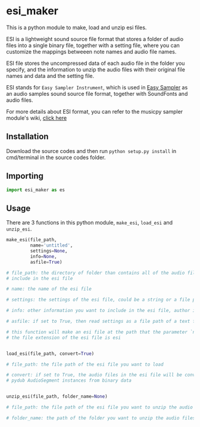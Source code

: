 # esi_maker
 
This is a python module to make, load and unzip esi files.

ESI is a lightweight sound source file format that stores a folder of audio files into a single binary file, together with a setting file, where you can customize the mappings betweeen note names and audio file names.

ESI file stores the uncompressed data of each audio file in the folder you specify, and the information to unzip the audio files with their original file names and data and the setting file.

ESI stands for `Easy Sampler Instrument`, which is used in [Easy Sampler](https://github.com/Rainbow-Dreamer/easy-sampler) as an audio samples sound source file format, together with SoundFonts and audio files.

For more details about ESI format, you can refer to the musicpy sampler module's wiki, [click here](https://github.com/Rainbow-Dreamer/musicpy/wiki/musicpy-sampler-module#more-about-esi-sound-module-format)

## Installation
Download the source codes and then run `python setup.py install` in cmd/terminal in the source codes folder.

## Importing
```python
import esi_maker as es
```

## Usage
There are 3 functions in this python module, `make_esi`, `load_esi` and `unzip_esi`.
```python
make_esi(file_path,
         name='untitled',
         settings=None,
         info=None,
         asfile=True)

# file_path: the directory of folder than contains all of the audio files you want to
# include in the esi file

# name: the name of the esi file

# settings: the settings of the esi file, could be a string or a file path of a text file

# info: other information you want to include in the esi file, author information for example

# asfile: if set to True, then read settings as a file path of a text file, otherwise read as a string

# this function will make an esi file at the path that the parameter `name` specified,
# the file extension of the esi file is esi


load_esi(file_path, convert=True)

# file_path: the file path of the esi file you want to load

# convert: if set to True, the audio files in the esi file will be converted to
# pydub AudioSegment instances from binary data


unzip_esi(file_path, folder_name=None)

# file_path: the file path of the esi file you want to unzip the audio files

# folder_name: the path of the folder you want to unzip the audio files to
```
